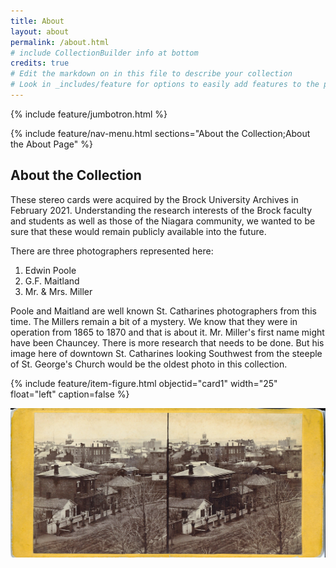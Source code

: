 ```yaml
---
title: About
layout: about
permalink: /about.html
# include CollectionBuilder info at bottom
credits: true
# Edit the markdown on in this file to describe your collection
# Look in _includes/feature for options to easily add features to the page
---
```


{% include feature/jumbotron.html %}

{% include feature/nav-menu.html sections="About the Collection;About the About Page" %}

## About the Collection

These stereo cards were acquired by the Brock University Archives in February 2021.  Understanding the research interests of the Brock faculty and students as well as those of the Niagara community, we wanted to be sure that these would remain publicly available into the future.

There are three photographers represented here:
1. Edwin Poole
2. G.F. Maitland
3. Mr. & Mrs. Miller

Poole and Maitland are well known St. Catharines photographers from this time. The Millers remain a bit of a mystery.  We know that they were in operation from 1865 to 1870 and that is about it.  Mr. Miller's first name might have been Chauncey.  There is more research that needs to be done.  But his image here of downtown St. Catharines looking Southwest from the steeple of St. George's Church would be the oldest photo in this collection.

{% include feature/item-figure.html objectid="card1" width="25" float="left" caption=false %}

![Overview of downtown St. Catharines from Church Street](objects/card1.jpg)


